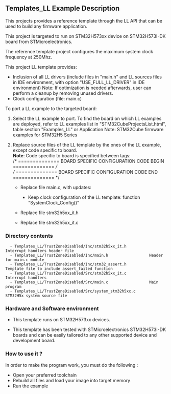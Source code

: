 ## <b>Templates_LL Example Description</b>

This projects provides a reference template through the LL API that can be used
to build any firmware application.

This project is targeted to run on STM32H573xx device on STM32H573I-DK board from STMicroelectronics.

The reference template project configures the maximum system clock frequency at 250Mhz.

This project LL template provides:

 - Inclusion of all LL drivers (include files in "main.h" and LL sources files
   in IDE environment, with option "USE_FULL_LL_DRIVER" in IDE environment)
   Note: If optimization is needed afterwards, user can perform a cleanup by
   removing unused drivers.
 - Clock configuration (file: main.c)
 
To port a LL example to the targeted board:

1. Select the LL example to port.
   To find the board on which LL examples are deployed, refer to LL examples list
   in "STM32CubeProjectsList.html", table section "Examples_LL"
   or Application Note: STM32Cube firmware examples for STM32H5 Series

2. Replace source files of the LL template by the ones of the LL example, except
   code specific to board.  
   **Note**: Code specific to board is specified between tags:  
   /* ==============   BOARD SPECIFIC CONFIGURATION CODE BEGIN    ============== */  
   /* ==============   BOARD SPECIFIC CONFIGURATION CODE END      ============== */  

   - Replace file main.c, with updates:
     - Keep clock configuration of the LL template: function "SystemClock_Config()"

   - Replace file stm32h5xx_it.h
   - Replace file stm32h5xx_it.c

### <b>Directory contents</b>

      - Templates_LL/TrustZoneDisabled/Inc/stm32h5xx_it.h          Interrupt handlers header file
      - Templates_LL/TrustZoneDisabled/Inc/main.h                  Header for main.c module
      - Templates_LL/TrustZoneDisabled/Inc/stm32_assert.h          Template file to include assert_failed function
      - Templates_LL/TrustZoneDisabled/Src/stm32h5xx_it.c          Interrupt handlers
      - Templates_LL/TrustZoneDisabled/Src/main.c                  Main program
      - Templates_LL/TrustZoneDisabled/Src/system_stm32h5xx.c      STM32H5x system source file

### <b>Hardware and Software environment</b>

  - This template runs on STM32H573xx devices.

  - This template has been tested with STMicroelectronics STM32H573I-DK
    boards and can be easily tailored to any other supported device
    and development board.

### <b>How to use it ?</b>

In order to make the program work, you must do the following :

 - Open your preferred toolchain
 - Rebuild all files and load your image into target memory
 - Run the example

